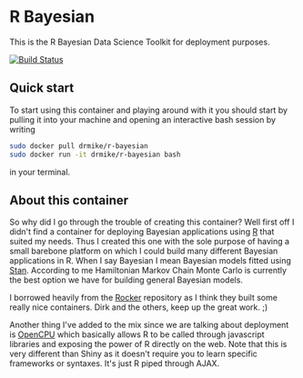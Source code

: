 # R Bayesian
This is the R Bayesian Data Science Toolkit for deployment purposes.

[![Build Status](https://travis-ci.org/DoktorMike/r-bayesian.svg?branch=master)](https://travis-ci.org/DoktorMike/r-bayesian)

## Quick start

To start using this container and playing around with it you should start by pulling it into your machine and opening an interactive bash session by writing

```bash
sudo docker pull drmike/r-bayesian
sudo docker run -it drmike/r-bayesian bash
```

in your terminal.

## About this container

So why did I go through the trouble of creating this container? Well first off I didn't find a container for deploying Bayesian applications using [R](https://www.r-project.org) that suited my needs. Thus I created this one with the sole purpose of having a small barebone platform on which I could build many different Bayesian applications in R. When I say Bayesian I mean Bayesian models fitted using [Stan](http://mc-stan.org). According to me Hamiltonian Markov Chain Monte Carlo is currently the best option we have for building general Bayesian models.

I borrowed heavily from the [Rocker](https://hub.docker.com/u/rocker) repository as I think they built some really nice containers. Dirk and the others, keep up the great work. ;)

Another thing I've added to the mix since we are talking about deployment is [OpenCPU](https://www.opencpu.org) which basically allows R to be called through javascript libraries and exposing the power of R directly on the web. Note that this is very different than Shiny as it doesn't require you to learn specific frameworks or syntaxes. It's just R piped through AJAX.
